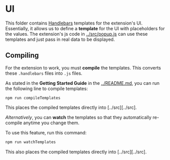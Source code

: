 # UI

This folder contains [Handlebars](https://handlebarsjs.com/) templates for the extension's UI.
Essentially, it allows us to define a **template** for the UI with placeholders for the values.
The extension's js code in [../src/popup.js](../src/popup.js) can use these templates and just pass in real data to be displayed.

## Compiling

For the extension to work, you must **compile** the templates. This converts these `.handlebars` files into `.js` files.

As stated in the **Getting Started Guide** in the [../README.md](../README.md), you can run the following line to compile templates:

```
npm run compileTemplates
```

This places the compiled templates directly into [../src][../src].

_Alternatively_, you can **watch** the templates so that they automatically re-compile anytime you change them.

To use this feature, run this command:

```bash
npm run watchTemplates
```

This also places the compiled templates directly into [../src][../src].
